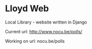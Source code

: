 # Lloyd Web

Local Library - website written in Django

Current url: http://www.nocu.be/polls/

Working on url: nocu.be/polls

